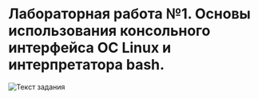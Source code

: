# Лабораторная работа №1. Основы использования консольного интерфейса ОС Linux и интерпретатора bash.
![Текст задания](/OS/tasks_pictures/task1)
